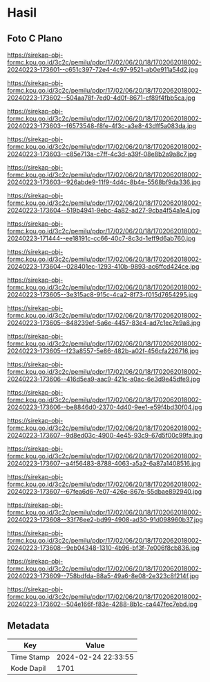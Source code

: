 # Hasil

## Foto C Plano

https://sirekap-obj-formc.kpu.go.id/3c2c/pemilu/pdpr/17/02/06/20/18/1702062018002-20240223-173601--c651c397-72e4-4c97-9521-ab0e911a54d2.jpg

https://sirekap-obj-formc.kpu.go.id/3c2c/pemilu/pdpr/17/02/06/20/18/1702062018002-20240223-173602--504aa78f-7ed0-4d0f-8671-cf89f4fbb5ca.jpg

https://sirekap-obj-formc.kpu.go.id/3c2c/pemilu/pdpr/17/02/06/20/18/1702062018002-20240223-173603--f6573548-f8fe-4f3c-a3e8-43dff5a083da.jpg

https://sirekap-obj-formc.kpu.go.id/3c2c/pemilu/pdpr/17/02/06/20/18/1702062018002-20240223-173603--c85e713a-c7ff-4c3d-a39f-08e8b2a9a8c7.jpg

https://sirekap-obj-formc.kpu.go.id/3c2c/pemilu/pdpr/17/02/06/20/18/1702062018002-20240223-173603--926abde9-11f9-4d4c-8b4e-5568bf9da336.jpg

https://sirekap-obj-formc.kpu.go.id/3c2c/pemilu/pdpr/17/02/06/20/18/1702062018002-20240223-173604--519b4941-9ebc-4a82-ad27-9cba4f54a1e4.jpg

https://sirekap-obj-formc.kpu.go.id/3c2c/pemilu/pdpr/17/02/06/20/18/1702062018002-20240223-171444--ee18191c-cc66-40c7-8c3d-1eff9d6ab760.jpg

https://sirekap-obj-formc.kpu.go.id/3c2c/pemilu/pdpr/17/02/06/20/18/1702062018002-20240223-173604--028401ec-1293-410b-9893-ac6ffcd424ce.jpg

https://sirekap-obj-formc.kpu.go.id/3c2c/pemilu/pdpr/17/02/06/20/18/1702062018002-20240223-173605--3e315ac8-915c-4ca2-8f73-f015d7654295.jpg

https://sirekap-obj-formc.kpu.go.id/3c2c/pemilu/pdpr/17/02/06/20/18/1702062018002-20240223-173605--848239ef-5a6e-4457-83e4-ad7c1ec7e9a8.jpg

https://sirekap-obj-formc.kpu.go.id/3c2c/pemilu/pdpr/17/02/06/20/18/1702062018002-20240223-173605--f23a8557-5e86-482b-a02f-456cfa226716.jpg

https://sirekap-obj-formc.kpu.go.id/3c2c/pemilu/pdpr/17/02/06/20/18/1702062018002-20240223-173606--416d5ea9-aac9-421c-a0ac-6e3d9e45dfe9.jpg

https://sirekap-obj-formc.kpu.go.id/3c2c/pemilu/pdpr/17/02/06/20/18/1702062018002-20240223-173606--be8846d0-2370-4d40-9ee1-e59f4bd30f04.jpg

https://sirekap-obj-formc.kpu.go.id/3c2c/pemilu/pdpr/17/02/06/20/18/1702062018002-20240223-173607--9d8ed03c-4900-4e45-93c9-67d5f00c99fa.jpg

https://sirekap-obj-formc.kpu.go.id/3c2c/pemilu/pdpr/17/02/06/20/18/1702062018002-20240223-173607--a4f56483-8788-4063-a5a2-6a87a1408516.jpg

https://sirekap-obj-formc.kpu.go.id/3c2c/pemilu/pdpr/17/02/06/20/18/1702062018002-20240223-173607--67fea6d6-7e07-426e-867e-55dbae892940.jpg

https://sirekap-obj-formc.kpu.go.id/3c2c/pemilu/pdpr/17/02/06/20/18/1702062018002-20240223-173608--33f76ee2-bd99-4908-ad30-91d098960b37.jpg

https://sirekap-obj-formc.kpu.go.id/3c2c/pemilu/pdpr/17/02/06/20/18/1702062018002-20240223-173608--9eb04348-1310-4b96-bf3f-7e006f8cb836.jpg

https://sirekap-obj-formc.kpu.go.id/3c2c/pemilu/pdpr/17/02/06/20/18/1702062018002-20240223-173609--758bdfda-88a5-49a6-8e08-2e323c8f214f.jpg

https://sirekap-obj-formc.kpu.go.id/3c2c/pemilu/pdpr/17/02/06/20/18/1702062018002-20240223-173602--504e166f-f83e-4288-8b1c-ca447fec7ebd.jpg


## Metadata

| Key        | Value               |
| ---------- | ------------------- |
| Time Stamp | 2024-02-24 22:33:55 |
| Kode Dapil | 1701                |



